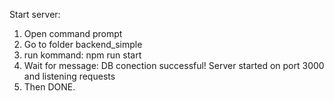 Start server:
1. Open command prompt
2. Go to folder backend_simple
3. run kommand: npm run start
4. Wait for message: 
DB conection successful!
Server started on port 3000 and listening requests
5. Then DONE.
